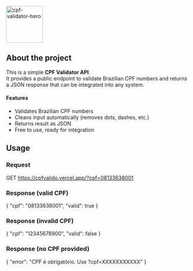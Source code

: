 <img height="100" alt="cpf-validator-hero" src="https://github.com/user-attachments/assets/10aa6325-499f-4d92-be6a-5fb87568b165" />

## About the project

This is a simple **CPF Validator API**.  
It provides a public endpoint to validate Brazilian CPF numbers and returns a JSON response that can be integrated into any system.

#### Features

- Validates Brazilian CPF numbers  
- Cleans input automatically (removes dots, dashes, etc.)  
- Returns result as JSON  
- Free to use, ready for integration  

## Usage

### Request

GET https://cpfvalido.vercel.app/?cpf=08133638001

### Response (valid CPF)

{
  "cpf": "08133638001",
  "valid": true
}

### Response (invalid CPF)

{
  "cpf": "12345678900",
  "valid": false
}

### Response (no CPF provided)

{
  "error": "CPF é obrigatório. Use ?cpf=XXXXXXXXXXX"
}
